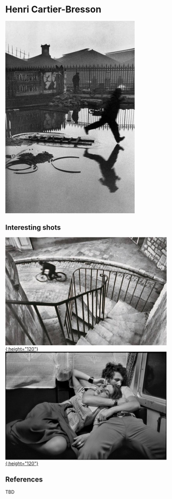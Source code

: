 
# Henri Cartier-Bresson

[![01](photos/henri-cartier-bresson-01.jpg)](photos/henri-cartier-bresson-01.jpg)

## Interesting shots

[![02](photos/henri-cartier-bresson-02.jpg){:height="120"}](photos/henri-cartier-bresson-02.jpg)
[![03](photos/henri-cartier-bresson-03.jpg){:height="120"}](photos/henri-cartier-bresson-03.jpg)

## References

TBD